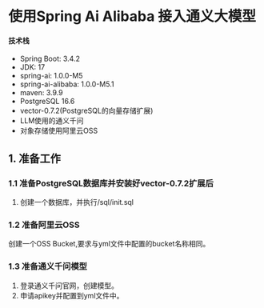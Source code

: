 # 使用Spring Ai Alibaba 接入通义大模型

#### 技术栈

- Spring Boot: 3.4.2
- JDK: 17 
- spring-ai: 1.0.0-M5 
- spring-ai-alibaba: 1.0.0-M5.1 
- maven: 3.9.9
- PostgreSQL 16.6
- vector-0.7.2(PostgreSQL的向量存储扩展)
- LLM使用的通义千问
- 对象存储使用阿里云OSS



## 1. 准备工作
### 1.1 准备PostgreSQL数据库并安装好vector-0.7.2扩展后
1. 创建一个数据库，并执行/sql/init.sql

### 1.2 准备阿里云OSS
创建一个OSS Bucket,要求与yml文件中配置的bucket名称相同。

### 1.3 准备通义千问模型
1. 登录通义千问官网，创建模型。
2. 申请apikey并配置到yml文件中。







